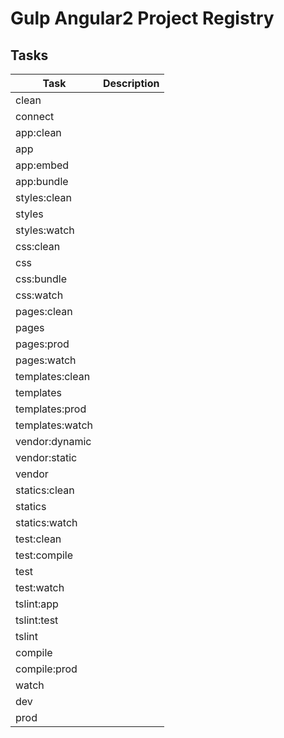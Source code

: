 # Gulp Angular2 Project Registry

## Tasks

| Task | Description |
| --- | --- |
| clean ||
| connect |
| app:clean ||
| app ||
| app:embed ||
| app:bundle ||
| styles:clean ||
| styles ||
| styles:watch ||
| css:clean ||
| css ||
| css:bundle ||
| css:watch ||
| pages:clean ||
| pages ||
| pages:prod ||
| pages:watch ||
| templates:clean ||
| templates ||
| templates:prod ||
| templates:watch ||
| vendor:dynamic ||
| vendor:static ||
| vendor ||
| statics:clean ||
| statics ||
| statics:watch ||
| test:clean ||
| test:compile ||
| test ||
| test:watch ||
| tslint:app ||
| tslint:test ||
| tslint ||
| compile ||
| compile:prod ||
| watch ||
| dev ||
| prod ||
